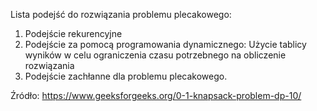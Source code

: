 Lista podejść do rozwiązania problemu plecakowego:

1. Podejście rekurencyjne
2. Podejście za pomocą programowania dynamicznego: Użycie tablicy wyników w celu ograniczenia czasu potrzebnego na obliczenie rozwiązania
3. Podejście zachłanne dla problemu plecakowego.

Źródło: https://www.geeksforgeeks.org/0-1-knapsack-problem-dp-10/

